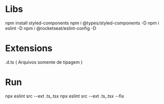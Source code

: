 # Libs

npm install styled-components
npm i @types/styled-components -D
npm i eslint -D
npm i @rocketseat/eslint-config -D

# Extensions

.d.ts ( Arquivos somente de tipagem )

# Run

npx eslint src --ext .ts,.tsx
npx eslint src --ext .ts,.tsx --fix <!-- Automaticamente corrige todos os erros -->
